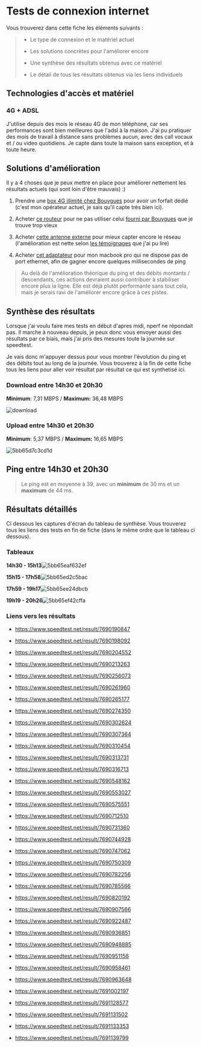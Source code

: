 # Tests de connexion internet

Vous trouverez dans cette fiche les éléments suivants :

> * Le type de connexion et le matériel actuel
> 
> * Les solutions concrètes pour l'améliorer encore
> 
> * Une synthèse des résultats obtenus avec ce matériel
> 
> * Le détail de tous les résultats obtenus via les liens individuels

## Technologies d'accès et matériel

### 4G + ADSL

J'utilise depuis des mois le réseau 4G de mon téléphone, car ses performances sont bien meilleures que l'adsl à la maison.  J'ai pu pratiquer des mois de travail à distance sans problèmes aucun, avec des call vocaux et / ou video quotidiens. Je capte dans toute la maison sans exception, et à toute heure.

## Solutions d'amélioration

Il y a 4 choses que je peux mettre en place pour améliorer nettement les résultats actuels (qui sont loin d'être mauvais) :)

1. Prendre une [box 4G illimité chez Bouygues](https://www.bouyguestelecom.fr/offres-internet/4g-box) pour avoir un forfait dédié (c'est mon opérateur actuel, je sais qu'il capte très bien ici).

2. Acheter [ce routeur](https://www.amazon.fr/Huawei-B525s-23a-Routeur-Cat%C3%A9gorie-Gigabit/dp/B071CYQW7Z/ref=sr_1_6?s=electronics&ie=UTF8&qid=1538679674&sr=1-6&keywords=routeur+4g) pour ne pas utiliser celui [fourni par Bouygues](https://www.bouyguestelecom.fr/offres-internet/4g-box) que je trouve trop vieux

3. Acheter [cette antenne externe](https://www.amazon.fr/LowcostMobile-RAD58-MIMO-700MAX-11dbi-Huawei-Netgear/dp/B01N11WV54/ref=sr_1_3?ie=UTF8&qid=1538674069&sr=8-3&keywords=antenne+4g) pour mieux capter encore le réseau (l'amélioration est nette selon [les témoignages](https://www.amazon.fr/LowcostMobile-RAD58-MIMO-700MAX-11dbi-Huawei-Netgear/product-reviews/B01N11WV54/ref=cm_cr_arp_d_viewopt_rvwer?showViewpoints=1&reviewerType=avp_only_reviews&pageNumber=1) que j'ai pu lire)

4. Acheter [cet adaptateur](https://www.apple.com/fr/shop/product/MD463ZM/A/adaptateur-thunderbolt-vers-ethernet-gigabit) pour mon macbook pro qui ne dispose pas de port ethernet, afin de gagner encore quelques millisecondes de ping

>  Au delà de l'amélioration théorique du ping et des débits montants / descendants, ces actions devraient aussi contribuer à stabiliser encore plus la ligne. Elle est déjà plutôt performante sans tout cela, mais je serais ravi de l'améliorer encore grâce à ces pistes. 

## Synthèse des résultats

Lorsque j'ai voulu faire mes tests en début d'apres midi, nperf ne répondait pas. Il marche à nouveau depuis, je peux donc vous envoyer aussi des résultats par ce biais, mais j'ai pris des mesures toute la journée sur speedtest.

Je vais donc m'appuyer dessus pour vous montrer l'évolution du ping et des débits tout au long de la journée. Vous trouverez à la fin de cette fiche tous les liens pour aller voir résultat par résultat ce qui est synthetisé ici.

### Download entre 14h30 et 20h30

**Minimum**: 7,31 MBPS / **Maximum:** 36,48 MBPS

![download](https://i.loli.net/2018/10/05/5bb65c9e9ad5d.png)

### Upload entre 14h30 et 20h30

**Minimum**: 5,37 MBPS / **Maximum:** 16,65 MBPS

![5bb65d7c3cd1d](https://i.loli.net/2018/10/05/5bb65d7c3cd1d.png)

## Ping entre 14h30 et 20h30

>  Le ping est en moyenne à 39, avec un **minimum** de 30 ms et un **maximum** de 44 ms.

## Résultats détaillés

Ci dessous les captures d'écran du tableau de synthèse. Vous trouverez tous les liens des tests en fin de fiche (dans le même ordre que le tableau ci dessous).

### Tableaux

**14h30 - 15h13**![5bb65eaf632ef](https://i.loli.net/2018/10/05/5bb65eaf632ef.png)

**15h15 - 17h58**![5bb65ed2c5bac](https://i.loli.net/2018/10/05/5bb65ed2c5bac.png)

**17h59 - 19h17**![5bb65ee24dbcb](https://i.loli.net/2018/10/05/5bb65ee24dbcb.png)

**19h19 - 20h26**![5bb65ef42cffa](https://i.loli.net/2018/10/05/5bb65ef42cffa.png)

### Liens vers les résultats

* https://www.speedtest.net/result/7690190847

* https://www.speedtest.net/result/7690198092

* https://www.speedtest.net/result/7690204552

* https://www.speedtest.net/result/7690213263

* https://www.speedtest.net/result/7690256073

* https://www.speedtest.net/result/7690261960

* https://www.speedtest.net/result/7690265177

* https://www.speedtest.net/result/7690274350

* https://www.speedtest.net/result/7690302624

* https://www.speedtest.net/result/7690307364

* https://www.speedtest.net/result/7690310454

* https://www.speedtest.net/result/7690313731

* https://www.speedtest.net/result/7690316713

* https://www.speedtest.net/result/7690548162

* https://www.speedtest.net/result/7690553027

* https://www.speedtest.net/result/7690575551

* https://www.speedtest.net/result/7690712510

* https://www.speedtest.net/result/7690731360

* https://www.speedtest.net/result/7690744928

* https://www.speedtest.net/result/7690747062

* https://www.speedtest.net/result/7690750309

* https://www.speedtest.net/result/7690782256

* https://www.speedtest.net/result/7690785566

* https://www.speedtest.net/result/7690820192

* https://www.speedtest.net/result/7690907566

* https://www.speedtest.net/result/7690922487

* https://www.speedtest.net/result/7690936851

* https://www.speedtest.net/result/7690948885

* https://www.speedtest.net/result/7690951156

* https://www.speedtest.net/result/7690958461

* https://www.speedtest.net/result/7690963648

* https://www.speedtest.net/result/7691002197

* https://www.speedtest.net/result/7691128577

* https://www.speedtest.net/result/7691131502

* https://www.speedtest.net/result/7691133353

* https://www.speedtest.net/result/7691139799
